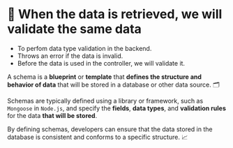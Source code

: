 # 📝 When the data is retrieved, we will validate the same data

- To perfom data type validation in the backend.
- Throws an error if the data is invalid.
- Before the data is used in the controller, we will validate it.

A schema is a **blueprint** or **template** that **defines the structure and behavior of data** that will be stored in a database or other data source. 🗂️

Schemas are typically defined using a library or framework, such as `Mongoose` in `Node.js`, and specify the **fields**, **data types**, and **validation rules** for the data **that will be stored**.

By defining schemas, developers can ensure that the data stored in the database is consistent and conforms to a specific structure. 📈
